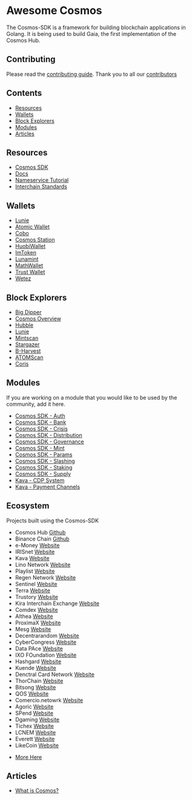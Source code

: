 # Awesome Cosmos

The Cosmos-SDK is a framework for building blockchain applications in Golang. It is being used to build Gaia, the first implementation of the Cosmos Hub.

## Contributing

Please read the [contributing guide](./contributing.md). Thank you to all our [contributors](https://github.com/cosmos/awesome/graphs/contributors)

## Contents

- [Resources](#resources)
- [Wallets](#wallets)
- [Block Explorers](#block-explorers)
- [Modules](#modules)
- [Articles](#articles)

## Resources

- [Cosmos SDK](https://github.com/cosmos/cosmos-sdk/)
- [Docs](https://cosmos.network/docs/)
- [Nameservice Tutorial](https://cosmos.network/docs/tutorial/)
- [Interchain Standards](https://github.com/cosmos/ics/)

## Wallets

- [Lunie](https://lunie.io/)
- [Atomic Wallet](https://atomicwallet.io/)
- [Cobo](https://cobo.com/)
- [Cosmos Station](https://www.cosmostation.io/)
- [HuobiWallet](https://www.huobiwallet.com/)
- [ImToken](https://token.im/)
- [Lunamint](https://lunamint.com/)
- [MathWallet](https://www.mathwallet.org/en/)
- [Trust Wallet](https://trustwallet.com/)
- [Wetez](https://www.wetez.io/homepage)

## Block Explorers

- [Big Dipper](https://bigdipper.forbole.com/)
- [Cosmos Overview](https://cosmos-overview.genesislab.net/)
- [Hubble](https://hubble.figment.network/)
- [Lunie](https://lunie.io)
- [Mintscan](https://www.mintscan.io/)
- [Stargazer](https://stargazer.certus.one/)
- [B-Harvest](https://bharvest.io/wallet_en)
- [ATOMScan](https://atomscan.app)
- [Coris](https://coris.network)

## Modules

If you are working on a module that you would like to be used by the community, add it here.

- [Cosmos SDK - Auth](https://github.com/cosmos/cosmos-sdk/tree/master/docs/spec/auth)
- [Cosmos SDK - Bank](https://github.com/cosmos/cosmos-sdk/tree/master/docs/spec/bank)
- [Cosmos SDK - Crisis](https://github.com/cosmos/cosmos-sdk/tree/master/docs/spec/crisis)
- [Cosmos SDK - Distribution](https://github.com/cosmos/cosmos-sdk/tree/master/docs/spec/distribution)
- [Cosmos SDK - Governance](https://github.com/cosmos/cosmos-sdk/tree/master/docs/spec/governance)
- [Cosmos SDK - Mint](https://github.com/cosmos/cosmos-sdk/tree/master/docs/spec/mint)
- [Cosmos SDK - Params](https://github.com/cosmos/cosmos-sdk/tree/master/docs/spec/params)
- [Cosmos SDK - Slashing](https://github.com/cosmos/cosmos-sdk/tree/master/docs/spec/slashing)
- [Cosmos SDK - Staking](https://github.com/cosmos/cosmos-sdk/tree/master/docs/spec/staking)
- [Cosmos SDK - Supply](https://github.com/cosmos/cosmos-sdk/tree/master/docs/spec/supply)
- [Kava - CDP System](https://github.com/Kava-Labs/kava-devnet/tree/master/blockchain/x)
- [Kava - Payment Channels](https://github.com/Kava-Labs/cosmos-paychan)

## Ecosystem

Projects built using the Cosmos-SDK

- Cosmos Hub [Github](https://github.com/cosmos/gaia)
- Binance Chain [Github](https://github.com/binance-chain/)
- e-Money [Website](https://e-money.com/)
- IRISnet [Website](https://www.irisnet.org/)
- Kava [Website](https://kava.io/)
- Lino Network [Website](https://lino.network/)
- Playlist [Website](https://www.playlist.com/)
- Regen Network [Website](https://regen.network/)
- Sentinel [Website](https://sentinel.co/)
- Terra [Website](https://terra.money/)
- Trustory [Website](https://www.trustory.io/)
- Kira Interchain Exchange [Website](https://kiraex.com/)
- Comdex [Website](https://comdex.sg/)
- Althea [Website](https://althea.net/)
- ProximaX [Website](https://www.proximax.io/)
- Mesg [Website](https://mesg.com/)
- Decentrarandom [Website](https://decentrandom.com/)
- CyberCongress [Website](https://cybercongress.ai)
- Data PAce [Website](https://datapace.io/)
- IXO FOundation [Website](http://ixo.foundation/)
- Hashgard [Website](https://www.hashgard.io/)
- Kuende [Website](https://kuende.com/)
- Denctral Card Network [Website](https://www.decentral-card.net/)
- ThorChain [Website](https://thorchain.org/)
- Bitsong [Website](https://bitsong.io/)
- QOS [Website](https://www.qoschain.io/#/xingyun)
- Comercio.netowrk [Website](https://commercio.network)
- Agoric [Website](https://agoric.com/)
- SPend [Website](https://www.spend.com/)
- Dgaming [Website](https://hub.dgaming.com/)
- Tichex [Website](https://tichex.com/)
- LCNEM [Website](https://lcnem.com/)
- Everett [Website](https://www.everett.zone/)
- LikeCoin [Website](https://like.co/)

* [More Here](https://forum.cosmos.network/t/list-of-projects-in-cosmos-tendermint-ecosystem/243)

## Articles

- [What is Cosmos?](https://cosmos.network/intro/)
